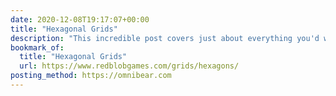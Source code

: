 ```yaml
---
date: 2020-12-08T19:17:07+00:00
title: "Hexagonal Grids"
description: "This incredible post covers just about everything you'd want to know about implementing a hexagonal grid. Chock-full of useful info!"
bookmark_of:
  title: "Hexagonal Grids"
  url: https://www.redblobgames.com/grids/hexagons/
posting_method: https://omnibear.com
---
```


